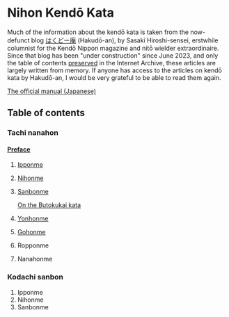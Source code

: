 # Nihon Kendō Kata

Much of the information about the kendō kata is taken from the now-defunct blog [はくどー庵](https://hakudoh.com/%E3%83%88%E3%83%83%E3%83%97%E3%83%9A%E3%83%BC%E3%82%B8/) (Hakudō-an), by Sasaki Hiroshi-sensei, erstwhile columnist for the Kendō Nippon magazine and nitō wielder extraordinaire. Since that blog has been "under construction" since June 2023, and only the table of contents [preserved](https://web.archive.org/web/20210207125320/https://hakudoh.com/wp/study/page_0502/) in the Internet Archive, these articles are largely written from memory. If anyone has access to the articles on kendō kata by Hakudō-an, I would be very grateful to be able to read them again.

[The official manual (Japanese)](https://www.kendo.or.jp/wp/wp-content/uploads/2020/12/nippon_kendo_kata_manual.pdf)

## Table of contents

### Tachi nanahon

#### [Preface](preface.md)

1. [Ipponme](tachi-ipponme.md)
2. [Nihonme](tachi-nihonme.md)
3. [Sanbonme](tachi-sanbonme.md)

   [On the Butokukai kata](butokukai-kata-notes.md)

4. [Yonhonme](tachi-yonhonme.md)
5. [Gohonme](tachi-gohonme.md)
6. Ropponme
7. Nanahonme

### Kodachi sanbon

1. Ipponme
2. Nihonme
3. Sanbonme
